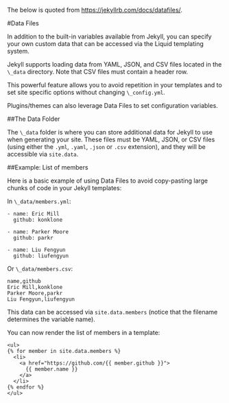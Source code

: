 The below is quoted from https://jekyllrb.com/docs/datafiles/.

#Data Files

In addition to the built-in variables available from Jekyll, you can specify your own custom data that can be accessed via the Liquid templating system.

Jekyll supports loading data from YAML, JSON, and CSV files located in the `\_data` directory. Note that CSV files must contain a header row.

This powerful feature allows you to avoid repetition in your templates and to set site specific options without changing `\_config.yml`.

Plugins/themes can also leverage Data Files to set configuration variables.

##The Data Folder

The `\_data` folder is where you can store additional data for Jekyll to use when generating your site. These files must be YAML, JSON, or CSV files (using either the `.yml`, `.yaml`, `.json` or `.csv` extension), and they will be accessible via `site.data`.

##Example: List of members

Here is a basic example of using Data Files to avoid copy-pasting large chunks of code in your Jekyll templates:

In `\_data/members.yml`:

```
- name: Eric Mill
  github: konklone

- name: Parker Moore
  github: parkr

- name: Liu Fengyun
  github: liufengyun
```

Or `\_data/members.csv`:

```
name,github
Eric Mill,konklone
Parker Moore,parkr
Liu Fengyun,liufengyun
```

This data can be accessed via `site.data.members` (notice that the filename determines the variable name).

You can now render the list of members in a template:

```
<ul>
{% for member in site.data.members %}
  <li>
    <a href="https://github.com/{{ member.github }}">
      {{ member.name }}
    </a>
  </li>
{% endfor %}
</ul>
```